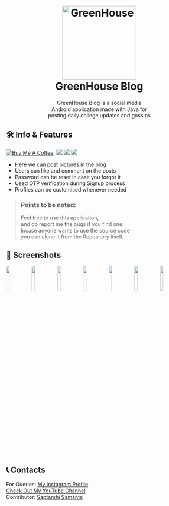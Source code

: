 <h1 align="center">
  <br>
  <a href="https://github.com/utsanjan/GreenHouse">
  <img width="200" src="https://bit.ly/3xyJKgZ" alt="GreenHouse">
  </a><br>GreenHouse Blog<br>
</h1>
 
<p align="center">GreenHouse Blog is a social media<br>
  Android application made with Java for<br>
  posting daily college updates and gossips</p>

## 🛠 Info & Features
[![Buy Me A Coffee](https://img.shields.io/open-vsx/stars/redhat/java?color=D8B024&label=buy%20me%20a%20coffee&style=plastic)](https://www.buymeacoffee.com/utsanjan)‎ ‎
[![](https://img.shields.io/github/license/utsanjan/GreenHouse?logoColor=red&style=plastic)](https://github.com/utsanjan/GreenHouse/blob/main/LICENSE)‎ ‎
[![](https://img.shields.io/github/languages/count/utsanjan/GreenHouse?style=plastic)](https://github.com/utsanjan/GreenHouse/search?l=shell)‎ ‎
[![](https://img.shields.io/github/languages/top/utsanjan/GreenHouse?color=light%20green&style=plastic)](https://github.com/utsanjan/GreenHouse)‎ ‎ <br>
* Here we can post pictures in the blog<br>
* Users can like and comment on the posts<br>
* Password can be reset in case you forgot it<br>
* Used OTP verification during Signup process<br>
* Profiles can be customised whenever needed<br>

> ### Points to be noted:
> Feel free to use this application,
> <br>and do report me the bugs if you find one.
> <br>Incase anyone wants to use the source code
> <br>you can clone it from the Repository itself.

## 📲 Screenshots
<img src="https://bit.ly/3DiNrcv" width=13% height=auto> <img src="https://bit.ly/3JmyQRc" width=13% height=auto> <img src="https://bit.ly/3Y1xXSk" width=13% height=auto> <img src="https://bit.ly/3WHD1u7" width=13% height=auto> <img src="https://bit.ly/3kJRhFo" width=13% height=auto> <img src="https://bit.ly/3kHDGOK" width=13% height=auto> <img src="https://bit.ly/3j5zfNl" width=13% height=auto> 

## 📞 Contacts

For Queries: [My Instagram Profile](https://www.instagram.com/utsanjan/)  
[Check Out My YouTube Channel](https://www.youtube.com/DopeSatan) <br> 
Contributor: [Saptarshi Samanta](https://github.com/saptarshi2000)
